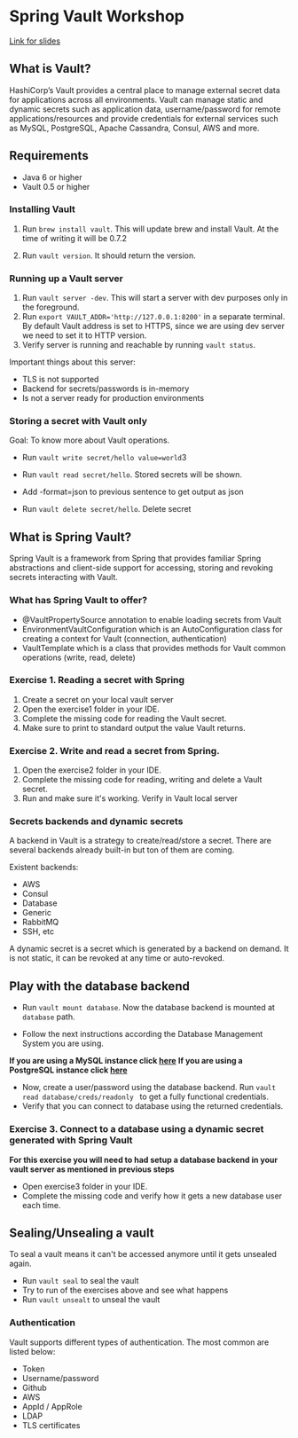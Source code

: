 # Spring Vault Workshop

[Link for slides](http://goo.gl/WUOc7D)

## What is Vault?

HashiCorp’s Vault provides a central place to manage external secret data for applications across all environments. Vault can manage static and dynamic secrets such as application data, username/password for remote applications/resources and provide credentials for external services such as MySQL, PostgreSQL, Apache Cassandra, Consul, AWS and more.

## Requirements

- Java 6 or higher
- Vault 0.5 or higher

### Installing Vault
1. Run ``` brew install vault ```. This will update brew and install Vault. At the time of writing it will be 0.7.2

2. Run ``` vault version ```. It should return the version.

### Running up a Vault server

1. Run ``` vault server -dev ```. This will start a server with dev purposes only in the foreground.
2. Run ``` export VAULT_ADDR='http://127.0.0.1:8200' ``` in a separate terminal. By default Vault address is set to HTTPS, since we are using dev server we need to set it to HTTP version.
3. Verify server is running and reachable by running ``` vault status ```.

Important things about this server:
- TLS is not supported
- Backend for secrets/passwords is in-memory
- Is not a server ready for production environments

### Storing a secret with Vault only

Goal: To know more about Vault operations. 

- Run ``` vault write secret/hello value=world ```3

- Run ``` vault read secret/hello ```. Stored secrets will be shown.
- Add -format=json to previous sentence to get output as json

- Run ``` vault delete secret/hello ```. Delete secret

## What is Spring Vault?

Spring Vault is a framework from Spring that provides familiar Spring abstractions and client-side support for accessing, storing and revoking secrets interacting with Vault.

### What has Spring Vault to offer?

- @VaultPropertySource annotation to enable loading secrets from Vault
- EnvironmentVaultConfiguration which is an AutoConfiguration class for creating a context for Vault (connection, authentication)
- VaultTemplate which is a class that provides methods for Vault common operations (write, read, delete)

### Exercise 1. Reading a secret with Spring

1. Create a secret on your local vault server
2. Open the exercise1 folder in your IDE. 
3. Complete the missing code for reading the Vault secret.
4. Make sure to print to standard output the value Vault returns.

### Exercise 2. Write and read a secret from Spring.

1. Open the exercise2 folder in your IDE.
2. Complete the missing code for reading, writing and delete a Vault secret.
3. Run and make sure it's working. Verify in Vault local server

### Secrets backends and dynamic secrets

A backend in Vault is a strategy to create/read/store a secret. There are several backends already built-in but ton of them are coming. 

Existent backends:
- AWS
- Consul
- Database
- Generic
- RabbitMQ
- SSH, etc

A dynamic secret is a secret which is generated by a backend on demand. It is not static, it can be revoked at any time or auto-revoked.

## Play with the database backend

- Run ``` vault mount database ```. Now the database backend is mounted at ```database``` path. 

- Follow the next instructions according the Database Management System you are using.

**If you are using a MySQL instance click [here](mysql.md)**
**If you are using a PostgreSQL instance click [here](postgres.md)**

- Now, create a user/password using the database backend. Run ```vault read database/creds/readonly ``` to get a fully functional credentials.
- Verify that you can connect to database using the returned credentials. 

### Exercise 3. Connect to a database using a dynamic secret generated with Spring Vault

**For this exercise you will need to had setup a database backend in your vault server as mentioned in previous steps**

- Open exercise3 folder in your IDE.
- Complete the missing code and verify how it gets a new database user each time.

## Sealing/Unsealing a vault

To seal a vault means it can't be accessed anymore until it gets unsealed again. 

- Run ``` vault seal ``` to seal the vault
- Try to run of the exercises above and see what happens
- Run ``` vault unsealt ``` to unseal the vault

### Authentication

Vault supports different types of authentication. The most common are listed below:

- Token
- Username/password
- Github
- AWS
- AppId / AppRole
- LDAP
- TLS certificates


